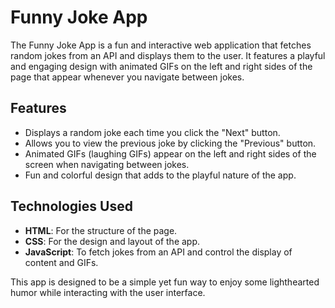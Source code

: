 # Funny Joke App

The Funny Joke App is a fun and interactive web application that fetches random jokes from an API and displays them to the user. It features a playful and engaging design with animated GIFs on the left and right sides of the page that appear whenever you navigate between jokes.

## Features

- Displays a random joke each time you click the "Next" button.
- Allows you to view the previous joke by clicking the "Previous" button.
- Animated GIFs (laughing GIFs) appear on the left and right sides of the screen when navigating between jokes.
- Fun and colorful design that adds to the playful nature of the app.

## Technologies Used

- **HTML**: For the structure of the page.
- **CSS**: For the design and layout of the app.
- **JavaScript**: To fetch jokes from an API and control the display of content and GIFs.

This app is designed to be a simple yet fun way to enjoy some lighthearted humor while interacting with the user interface.
